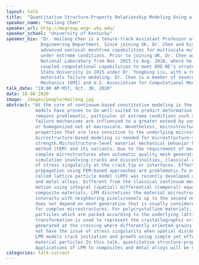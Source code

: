 ```yaml
---
layout: talk
title:  "Quantitative Structure-Property Relationship Modeling Using a Meshfree Approach"
speaker_name: "Hailong Chen" 
speaker_url: http://megroup.engr.uky.edu/
speaker_school: "University of Kentucky"
speaker_bio: "Dr. Hailong Chen is a tenure-track Assistant Professor at the University of Kentucky (UK) in the Mechanical
             Engineering Department. Since joining UK, Dr. Chen and his research group have been focusing on developing
             advanced nonlocal meshfree capabilities for multiscale multiphysics modeling and simulation of materials failure
             under extreme conditions. Prior to joining UK, Dr. Chen was a postdoctoral computational scientist at Idaho
             National Laboratory from Nov. 2015 to Aug. 2018, where he worked on developing MOOSE-based and BISON-
             coupled computational capabilities to meet DOE-NE’s strategic needs. Dr. Chen obtained his Ph.D. from Arizona
             State University in 2015 under Dr. Yongming Liu, with a research focus on developing computational models for
             materials failure modeling. Dr. Chen is a member of several research communities, such as Engineering Institute of
             Mechanics (EMI) and U.S. Association for Computational Mechanics (USACM)."
talk_date: "10:00 AM MST, Oct. 30, 2020"
date: 10-08-2020
image: _images/people/Hailong.jpg
abstract: "At the core of continuum-based constitutive modeling is the concept of homogenization. Continuum constitutive
           models have proven to be well-suited to predict deformation response, yet the ability to predict damage and life
           remains problematic, particular at extreme conditions such as high temperature. This is understandable since
           failure mechanisms are influenced to a greater extend by underlying, lower length scale features which are ignored
           or homogenized out at macroscale. Nonetheless, microstructure-based homogenization is still useful for material
           properties that are less sensitive to the underlying microstructure such as elastic modulus, but predictive
           microstructure-based modeling is needed for microstructure-sensitive material properties such as failure
           strength.Microstructure-level material mechanical behavior has been predominantly modeled using finite element
           method (FEM) and its variants. Due to the requirement of mesh generation, difficulties arise in these methods for
           complex microstructures when automatic quality mesh generation is impossible. More importantly, for
           simulation involving cracks and discontinuities, classical continuum mechanics-based approaches have the issue
           of stress singularity at the crack tip or interfaces. Effective modeling and simulation of crack nucleation and
           propagation using FEM-based approaches are problematic.To overcome these challenges, a nonlocal method
           called lattice particle model (LPM) was recently developed and has been successfully applied to both composites
           and metal alloys. Different from the classical continuum mechanics theory, LPM reformulates the equations of
           motion using integral (spatial) differential (temporal) equations rather than partial differential equations. For
           composite materials, LPM discretizes the material microstructure into pixels (2D) or voxels (3D). A pixel/voxel
           interacts with neighboring pixels/voxels up to the second nearest neighbors via bond-like force. As a result, LPM
           does not depend on mesh generation that is usually considered as the most difficult part in mesh-based approaches
           for complex microstructures. For polycrystalline materials, LPM discretizes individual grain into material
           particles which are packed according to the underlying lattice structure. Lattice rotation rather than coordinate
           transformation is used to represent the crystallographic orientation of a grain. Grain boundaries are automatically
           generated at the crossing where differently oriented grains intersect. Thanks to these distinct features, LPM does
           not have the issue of stress singularity when spatial discontinuities exist in the domain of interest. In addition,
           LPM models crack initiation and growth using simple yet effective bond failure rule between otherwise interacting
           material particles.In this talk, quantitative structure-property relationship modeling using LPM will be presented.
           Applications of LPM to composites and metal alloys will be discussed."
categories: talk-current
---
```


